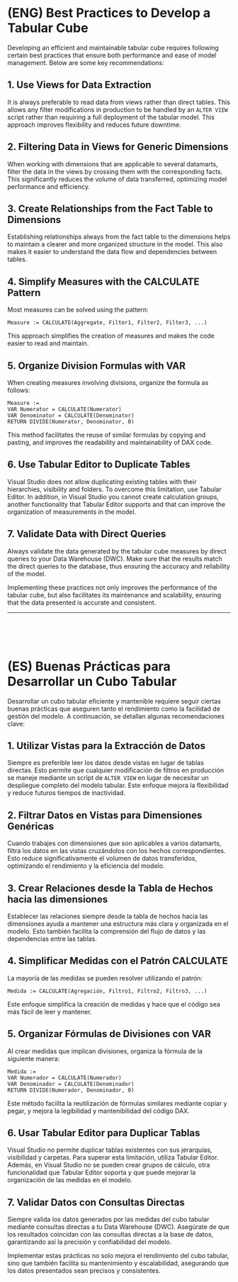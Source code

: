 # (ENG) Best Practices to Develop a Tabular Cube

Developing an efficient and maintainable tabular cube requires following certain best practices that ensure both performance and ease of model management. Below are some key recommendations:

## 1. Use Views for Data Extraction
It is always preferable to read data from views rather than direct tables. This allows any filter modifications in production to be handled by an `ALTER VIEW` script rather than requiring a full deployment of the tabular model. This approach improves flexibility and reduces future downtime.

## 2. Filtering Data in Views for Generic Dimensions
When working with dimensions that are applicable to several datamarts, filter the data in the views by crossing them with the corresponding facts. This significantly reduces the volume of data transferred, optimizing model performance and efficiency.

## 3. Create Relationships from the Fact Table to Dimensions
Establishing relationships always from the fact table to the dimensions helps to maintain a clearer and more organized structure in the model. This also makes it easier to understand the data flow and dependencies between tables.

## 4. Simplify Measures with the CALCULATE Pattern
Most measures can be solved using the pattern:
```DAX
Measure := CALCULATE(Aggregate, Filter1, Filter2, Filter3, ...)
```

This approach simplifies the creation of measures and makes the code easier to read and maintain.

## 5. Organize Division Formulas with VAR
When creating measures involving divisions, organize the formula as follows:

```DAX
Measure := 
VAR Numerator = CALCULATE(Numerator)
VAR Denominator = CALCULATE(Denominator)
RETURN DIVIDE(Numerator, Denominator, 0)
```

This method facilitates the reuse of similar formulas by copying and pasting, and improves the readability and maintainability of DAX code.

## 6. Use Tabular Editor to Duplicate Tables
Visual Studio does not allow duplicating existing tables with their hierarchies, visibility and folders. To overcome this limitation, use Tabular Editor. In addition, in Visual Studio you cannot create calculation groups, another functionality that Tabular Editor supports and that can improve the organization of measurements in the model.

## 7. Validate Data with Direct Queries
Always validate the data generated by the tabular cube measures by direct queries to your Data Warehouse (DWC). Make sure that the results match the direct queries to the database, thus ensuring the accuracy and reliability of the model.

Implementing these practices not only improves the performance of the tabular cube, but also facilitates its maintenance and scalability, ensuring that the data presented is accurate and consistent.
<br>
_____________________________________________________________________________________________________________________________________________________
<br><br><br>
# (ES) Buenas Prácticas para Desarrollar un Cubo Tabular

Desarrollar un cubo tabular eficiente y mantenible requiere seguir ciertas buenas prácticas que aseguren tanto el rendimiento como la facilidad de gestión del modelo. A continuación, se detallan algunas recomendaciones clave:

## 1. Utilizar Vistas para la Extracción de Datos
Siempre es preferible leer los datos desde vistas en lugar de tablas directas. Esto permite que cualquier modificación de filtros en producción se maneje mediante un script de `ALTER VIEW` en lugar de necesitar un despliegue completo del modelo tabular. Este enfoque mejora la flexibilidad y reduce futuros tiempos de inactividad.

## 2. Filtrar Datos en Vistas para Dimensiones Genéricas
Cuando trabajes con dimensiones que son aplicables a varios datamarts, filtra los datos en las vistas cruzándolos con los hechos correspondientes. Esto reduce significativamente el volumen de datos transferidos, optimizando el rendimiento y la eficiencia del modelo.

## 3. Crear Relaciones desde la Tabla de Hechos hacia las dimensiones
Establecer las relaciones siempre desde la tabla de hechos hacia las dimensiones ayuda a mantener una estructura más clara y organizada en el modelo. Esto también facilita la comprensión del flujo de datos y las dependencias entre las tablas.

## 4. Simplificar Medidas con el Patrón CALCULATE
La mayoría de las medidas se pueden resolver utilizando el patrón:
```DAX
Medida := CALCULATE(Agregación, Filtro1, Filtro2, Filtro3, ...)
```

Este enfoque simplifica la creación de medidas y hace que el código sea más fácil de leer y mantener.

## 5. Organizar Fórmulas de Divisiones con VAR
Al crear medidas que implican divisiones, organiza la fórmula de la siguiente manera:

```DAX
Medida := 
VAR Numerador = CALCULATE(Numerador)
VAR Denominador = CALCULATE(Denominador)
RETURN DIVIDE(Numerador, Denominador, 0)
```

Este método facilita la reutilización de fórmulas similares mediante copiar y pegar, y mejora la legibilidad y mantenibilidad del código DAX.

## 6. Usar Tabular Editor para Duplicar Tablas
Visual Studio no permite duplicar tablas existentes con sus jerarquías, visibilidad y carpetas. Para superar esta limitación, utiliza Tabular Editor. Además, en Visual Studio no se pueden crear grupos de cálculo, otra funcionalidad que Tabular Editor soporta y que puede mejorar la organización de las medidas en el modelo.

## 7. Validar Datos con Consultas Directas
Siempre valida los datos generados por las medidas del cubo tabular mediante consultas directas a tu Data Warehouse (DWC). Asegúrate de que los resultados coincidan con las consultas directas a la base de datos, garantizando así la precisión y confiabilidad del modelo.

Implementar estas prácticas no solo mejora el rendimiento del cubo tabular, sino que también facilita su mantenimiento y escalabilidad, asegurando que los datos presentados sean precisos y consistentes.
